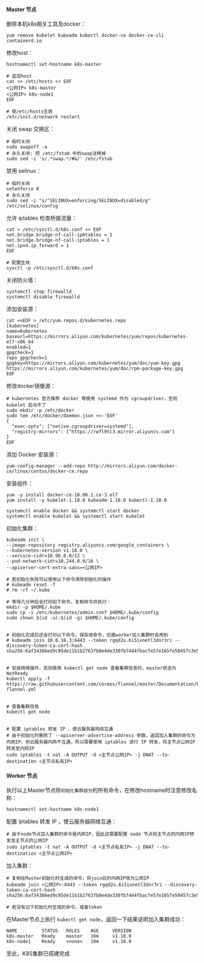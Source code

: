 

#### Master 节点

删除本机k8s相关工具及docker：

```shell
yum remove kubelet kubeadm kubectl docker-ce docker-ce-cli containerd.io
```



修改host：

```shell
hostnamectl set-hostname k8s-master

# 追加host
cat >> /etc/hosts << EOF 
<公网IP> k8s-master
<公网IP> k8s-node1
EOF

# 使/etc/hosts生效
/etc/init.d/network restart
```



关闭 swap 交换区：

```shell
# 临时关闭
sudo swapoff -a
# 永久关闭: 把 /etc/fstab 中的swap注释掉
sudo sed -i 's/.*swap.*/#&/' /etc/fstab
```



禁用 selinux：

```shell
# 临时关闭
setenforce 0
# 永久关闭
sudo sed -i "s/^SELINUX=enforcing/SELINUX=disabled/g" /etc/selinux/config
```



允许 iptables 检查桥接流量：

```shell
cat > /etc/sysctl.d/k8s.conf << EOF 
net.bridge.bridge-nf-call-ip6tables = 1
net.bridge.bridge-nf-call-iptables = 1 
net.ipv4.ip_forward = 1
EOF

# 配置生效
sysctl -p /etc/sysctl.d/k8s.conf
```



关闭防火墙：

```shell
systemctl stop firewalld
systemctl disable firewalld
```



添加安装源：

```shell
cat <<EOF > /etc/yum.repos.d/kubernetes.repo
[kubernetes]
name=Kubernetes
baseurl=https://mirrors.aliyun.com/kubernetes/yum/repos/kubernetes-el7-x86_64
enabled=1
gpgcheck=1
repo_gpgcheck=1
gpgkey=https://mirrors.aliyun.com/kubernetes/yum/doc/yum-key.gpg https://mirrors.aliyun.com/kubernetes/yum/doc/rpm-package-key.gpg
EOF
```



修改docker镜像源：

```shell
# kubernetes 官方推荐 docker 等使用 systemd 作为 cgroupdriver，否则 kubelet 启动不了
sudo mkdir -p /etc/docker
sudo tee /etc/docker/daemon.json <<-'EOF'
{
  "exec-opts": ["native.cgroupdriver=systemd"],
  "registry-mirrors": ["https://rwfl9tc3.mirror.aliyuncs.com"]
}
EOF
```



添加 Docker 安装源：

```shell
yum-config-manager --add-repo http://mirrors.aliyun.com/docker-ce/linux/centos/docker-ce.repo
```



安装组件：

```shell
yum -y install docker-ce-18.06.1.ce-3.el7
yum install -y kubelet-1.18.0 kubeadm-1.18.0 kubectl-1.18.0

systemctl enable docker && systemctl start docker
systemctl enable kubelet && systemctl start kubelet
```



初始化集群：

```shell
kubeadm init \
--image-repository registry.aliyuncs.com/google_containers \
--kubernetes-version v1.18.0 \
--service-cidr=10.96.0.0/12 \
--pod-network-cidr=10.244.0.0/16 \
--apiserver-cert-extra-sans=<公网IP>

# 若初始化失败可以使用以下命令清除初始化的操作
# kubeadm reset -f
# rm -rf ~/.kube

# 等待几分钟后会打印如下命令，复制命令并执行：
mkdir -p $HOME/.kube
sudo cp -i /etc/kubernetes/admin.conf $HOME/.kube/config
sudo chown $(id -u):$(id -g) $HOME/.kube/config


# 初始化完成后还会打印以下命令，保存改命令，后面worker加入集群时会用到
# kubeadm join 10.0.16.3:6443 --token rgqd2u.6i5ixnetl3dnr3ri --discovery-token-ca-cert-hash sha256:6af34386ed9c95de11b1b27637b0e4de330fb7444fbacfe57e165fe50457c3e5 


# 安装网络插件，否则使用 kubectl get node 查看集群信息时，master状态为NotReady
kubectl apply -f https://raw.githubusercontent.com/coreos/flannel/master/Documentation/kube-flannel.yml


# 查看集群信息
kubectl get node


# 配置 iptables 转发 IP ，使云服务器网络互通
# 由于初始化时删除了 --apiserver-advertise-address 参数，返回加入集群的命令为内网IP，但云服务器内网不互通，所以需要使用 iptables 进行 IP 转发，将主节点公网IP转发至内网IP
sudo iptables -t nat -A OUTPUT -d <主节点公网IP> -j DNAT --to-destination <主节点私有IP>
```







#### Worker 节点

执行以上Master节点除`初始化集群部分`的所有命令，在修改hostname时注意修改名称：

```shell
hostnamectl set-hostname k8s-node1
```



配置 iptables 转发 IP ，使云服务器网络互通：

```shell
# 由于node节点加入集群的命令是内网IP，因此还需要配置 node 节点将主节点的内网IP转发至主节点的公网IP
sudo iptables -t nat -A OUTPUT -d <主节点私有IP> -j DNAT --to-destination <主节点公网IP>
```



加入集群：

```shell
# 复制在Master初始化时生成的命令，将join后的内网IP改为公网IP
kubeadm join <公网IP>:6443 --token rgqd2u.6i5ixnetl3dnr3ri --discovery-token-ca-cert-hash sha256:6af34386ed9c95de11b1b27637b0e4de330fb7444fbacfe57e165fe50457c3e5 

# 若没有记下初始化时生成的命令，或者token
```



在Master节点上执行 `kubectl get node`，返回一下结果说明加入集群成功：

```
NAME         STATUS   ROLES    AGE     VERSION
k8s-master   Ready    master   16m     v1.18.0
k8s-node1    Ready    <none>   10m     v1.18.0
```



至此，K8S集群已搭建完成

















